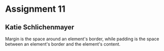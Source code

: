 # Assignment 11
## Katie Schlichenmayer

Margin is the space around an element's border, while padding is the space between an element's border and the element's content. 
